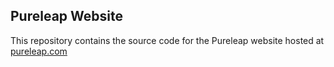 ## Pureleap Website

This repository contains the source code for the Pureleap website hosted at [pureleap.com](https://pureleap.com)